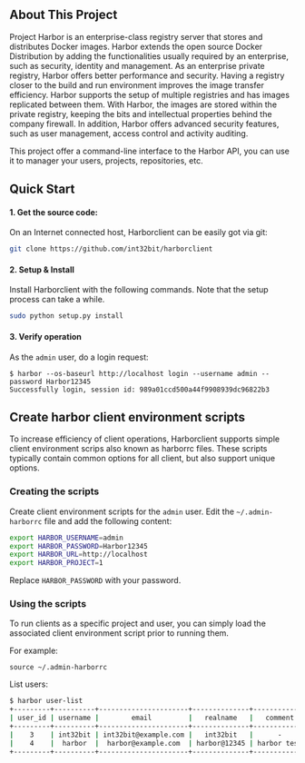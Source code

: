 ## About This Project

Project Harbor is an enterprise-class registry server that stores and distributes Docker images. Harbor extends the open source Docker Distribution by adding the functionalities usually required by an enterprise, such as security, identity and management. As an enterprise private registry, Harbor offers better performance and security. Having a registry closer to the build and run environment improves the image transfer efficiency. Harbor supports the setup of multiple registries and has images replicated between them. With Harbor, the images are stored within the private registry, keeping the bits and intellectual properties behind the company firewall. In addition, Harbor offers advanced security features, such as user management, access control and activity auditing.

This project offer a command-line interface to the Harbor API, you can use it to manager your users, projects, repositories, etc.

## Quick Start

#### 1. Get the source code:

On an Internet connected host, Harborclient can be easily got via git:

```sh
git clone https://github.com/int32bit/harborclient
```

#### 2. Setup & Install

Install Harborclient with the following commands. Note that the setup process can take a while.

```sh
sudo python setup.py install
```

#### 3. Verify operation

As the `admin` user, do a login request:

```
$ harbor --os-baseurl http://localhost login --username admin --password Harbor12345
Successfully login, session id: 989a01ccd500a44f9908939dc96822b3
```

## Create harbor client environment scripts

To increase efficiency of client operations, Harborclient supports simple client environment scrips also known as harborrc files.
These scripts typically contain common options for all client, but also support unique options.

### Creating the scripts

Create client environment scripts for the `admin` user. Edit the `~/.admin-harborrc` file and add the following content:

```sh
export HARBOR_USERNAME=admin
export HARBOR_PASSWORD=Harbor12345
export HARBOR_URL=http://localhost
export HARBOR_PROJECT=1
```

Replace `HARBOR_PASSWORD` with your password.


### Using the scripts

To run clients as a specific project and user, you can simply load the associated client environment script prior to running them.

For example:

```
source ~/.admin-harborrc
```

List users:

```sh
$ harbor user-list
+---------+----------+----------------------+--------------+-------------+
| user_id | username |        email         |   realname   |   comment   |
+---------+----------+----------------------+--------------+-------------+
|    3    | int32bit | int32bit@example.com |   int32bit   |      -      |
|    4    |  harbor  |  harbor@example.com  | harbor@12345 | harbor test |
+---------+----------+----------------------+--------------+-------------+
```

